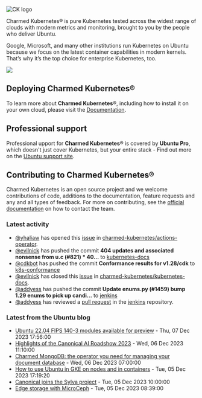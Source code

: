 ![CK logo](https://assets.ubuntu.com/v1/451d4cf4-Charmed+Kubernetes_RGB_onWhite_2022.svg)

Charmed Kubernetes® is pure Kubernetes tested across the widest range of clouds with modern metrics and monitoring, brought to you by the people who deliver Ubuntu.

Google, Microsoft, and many other institutions run Kubernetes on Ubuntu because we focus on the latest container capabilities in modern kernels. That’s why it’s the top choice for enterprise Kubernetes, too.

![](https://assets.ubuntu.com/v1/843c77b6-juju-at-a-glace.svg)

## Deploying Charmed Kubernetes®

To learn more about **Charmed Kubernetes**®, including how to install it on your own cloud, please visit the [Documentation][docs].

## Professional support

Professional upport for **Charmed Kubernetes**® is covered by **Ubuntu Pro**, which doesn't just cover Kubernetes, but your entire stack - Find out more on the [Ubuntu support site](https://ubuntu.com/support).

## Contributing to Charmed Kubernetes®

Charmed Kubernetes is an open source project and we welcome contributions of code, additions to the documentation, feature requests and any and all types of feedback. For more on contributing, see the [official documentation][get-in-touch] on how to contact the team.

<!-- LINKS -->
[docs]: https://ubuntu.com/kubernetes/docs
[get-in-touch]: https://ubuntu.com/kubernetes/docs/get-in-touch

### Latest activity

<!-- activity starts -->
 - [@yhaliaw](https://github.com/yhaliaw) has opened this [issue](https://github.com/charmed-kubernetes/actions-operator/issues/62) in [charmed-kubernetes/actions-operator](https://api.github.com/repos/charmed-kubernetes/actions-operator).
 - [@evilnick](https://github.com/evilnick) has pushed the commit **404 updates and associated nonsense from u.c (#821)  * 40...** to [kubernetes-docs](https://github.com/charmed-kubernetes/kubernetes-docs)
 - [@cdkbot](https://github.com/cdkbot) has pushed the commit **Conformance results for v1.28/cdk** to [k8s-conformance](https://github.com/charmed-kubernetes/k8s-conformance)
 - [@evilnick](https://github.com/evilnick) has closed this [issue](https://github.com/charmed-kubernetes/kubernetes-docs/issues/818) in [charmed-kubernetes/kubernetes-docs](https://api.github.com/repos/charmed-kubernetes/kubernetes-docs).
 - [@addyess](https://github.com/addyess) has pushed the commit **Update enums.py (#1459)  bump 1.29 enums to pick up candi...** to [jenkins](https://github.com/charmed-kubernetes/jenkins)
 - [@addyess](https://github.com/addyess) has reviewed a [pull request](https://github.com/charmed-kubernetes/jenkins/pull/1459) in the [jenkins](https://github.com/charmed-kubernetes/jenkins) repository.
<!-- activity ends -->

<!-- roadmap starts -->

<!-- roadmap ends -->

### Latest from the Ubuntu blog

<!-- blog starts -->
* [Ubuntu 22.04 FIPS 140-3 modules available for preview](https://ubuntu.com//blog/ubuntu-22-04-fips-140-3-modules-available-for-preview) - Thu, 07 Dec 2023 17:56:00 
* [Highlights of the Canonical AI Roadshow 2023](https://ubuntu.com//blog/highlights-canonical-ai-roadshow-2023) - Wed, 06 Dec 2023 11:10:00 
* [Charmed MongoDB: the operator you need for managing your document database](https://ubuntu.com//blog/charmed-mongodb-beta) - Wed, 06 Dec 2023 07:00:00 
* [How to use Ubuntu in GKE on nodes and in containers](https://ubuntu.com//blog/how-to-use-ubuntu-in-gke-on-nodes-and-in-containers) - Tue, 05 Dec 2023 17:19:20 
* [Canonical joins the Sylva project](https://ubuntu.com//blog/canonical-joins-the-sylva-project) - Tue, 05 Dec 2023 10:00:00 
* [Edge storage with MicroCeph](https://ubuntu.com//blog/edge-storage-with-microceph) - Tue, 05 Dec 2023 08:39:00 
<!-- blog ends -->
